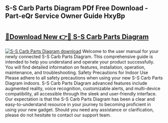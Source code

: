 ## S-S Carb Parts Diagram PDf Free Download - Part-eQr Service Owner Guide HxyBp

# <h2><a href="http://dfk24x.blite.top/?on=S-S+Carb+Parts+Diagram">🔗Download New 👉🔴 S-S Carb Parts Diagram</a></h2>

[![S-S Carb Parts Diagram download](https://i.imgur.com/lujVjoI.png)](http://dfk24x.blite.top/?on=S-S+Carb+Parts+Diagram)
Welcome to the user manual for your newly connected S-S Carb Parts Diagram. This comprehensive guide is intended to help you understand and operate your product successfully. You will find detailed information on features, installation, operation, maintenance, and troubleshooting. Safety Precautions for Indoor Use Please adhere to all safety precautions when using your new S-S Carb Parts Diagram indoors. S-S Carb Parts Diagram advanced features include augmented reality, voice recognition, customizable alerts, and multi-device compatibility, all accessible through the sleek and user-friendly interface. Our expectation is that the S-S Carb Parts Diagram has been a clear and easy-to-understand resource in your journey to becoming proficient in using your new gadget. Should you need any assistance or clarification, please do not hesitate to contact our support team.
